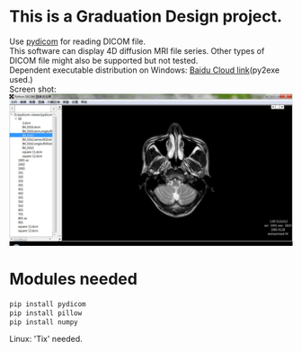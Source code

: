 # This is a Graduation Design project.  
Use [pydicom](http://www.pydicom.org) for reading DICOM file.   
This software can display 4D diffusion MRI file series. Other types of DICOM file might also be supported but not tested.   
Dependent executable distribution on Windows:  [Baidu Cloud link](http://pan.baidu.com/s/1dDjMRJV)(py2exe used.)   
Screen shot:  
![](/images/pdv%20screen%20shot.jpg)

# Modules needed  
```CMD
pip install pydicom
pip install pillow
pip install numpy
```
Linux: 'Tix' needed.
